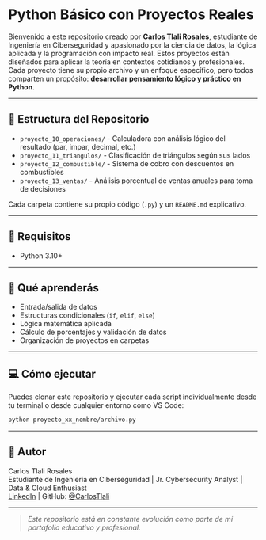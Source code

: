 # Python Básico con Proyectos Reales

Bienvenido a este repositorio creado por **Carlos Tlali Rosales**, estudiante de Ingeniería en Ciberseguridad y apasionado por la ciencia de datos, la lógica aplicada y la programación con impacto real. Estos proyectos están diseñados para aplicar la teoría en contextos cotidianos y profesionales. Cada proyecto tiene su propio archivo y un enfoque específico, pero todos comparten un propósito: **desarrollar pensamiento lógico y práctico en Python**.

---

## 📂 Estructura del Repositorio

- `proyecto_10_operaciones/` - Calculadora con análisis lógico del resultado (par, impar, decimal, etc.)
- `proyecto_11_triangulos/` - Clasificación de triángulos según sus lados
- `proyecto_12_combustible/` - Sistema de cobro con descuentos en combustibles
- `proyecto_13_ventas/` - Análisis porcentual de ventas anuales para toma de decisiones

Cada carpeta contiene su propio código (`.py`) y un `README.md` explicativo.

---

## 🔧 Requisitos

- Python 3.10+

---

## 🧠 Qué aprenderás

- Entrada/salida de datos
- Estructuras condicionales (`if`, `elif`, `else`)
- Lógica matemática aplicada
- Cálculo de porcentajes y validación de datos
- Organización de proyectos en carpetas

---

## 💻 Cómo ejecutar

Puedes clonar este repositorio y ejecutar cada script individualmente desde tu terminal o desde cualquier entorno como VS Code:

```bash
python proyecto_xx_nombre/archivo.py
```

---

## 🤝 Autor

Carlos Tlali Rosales  
Estudiante de Ingeniería en Ciberseguridad | Jr. Cybersecurity Analyst | Data & Cloud Enthusiast  
[LinkedIn](https://www.linkedin.com/in/carlos-tlali) | GitHub: [@CarlosTlali](https://github.com/CarlosTlali)

---

> *Este repositorio está en constante evolución como parte de mi portafolio educativo y profesional.*
